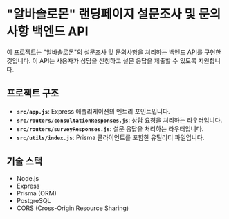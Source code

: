 # "알바솔로몬" 랜딩페이지 설문조사 및 문의사항 백엔드 API

이 프로젝트는 "알바솔로몬"의 설문조사 및 문의사항을 처리하는 백엔드 API를 구현한 것입니다. 이 API는 사용자가 상담을 신청하고 설문 응답을 제출할 수 있도록 지원합니다.

## 프로젝트 구조

- **`src/app.js`**: Express 애플리케이션의 엔트리 포인트입니다.
- **`src/routers/consultationResponses.js`**: 상담 요청을 처리하는 라우터입니다.
- **`src/routers/surveyResponses.js`**: 설문 응답을 처리하는 라우터입니다.
- **`src/utils/index.js`**: Prisma 클라이언트를 포함한 유틸리티 파일입니다.

## 기술 스택

- Node.js
- Express
- Prisma (ORM)
- PostgreSQL
- CORS (Cross-Origin Resource Sharing)